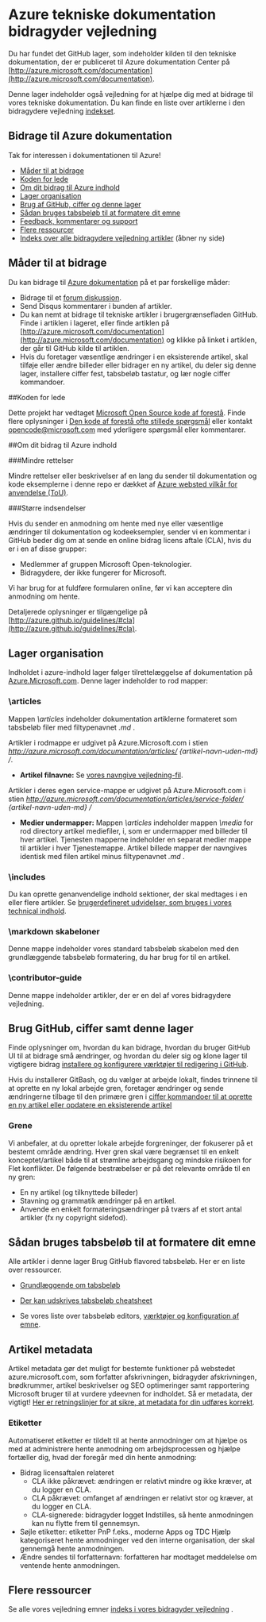 # <a name="azure-technical-documentation-contributor-guide"></a>Azure tekniske dokumentation bidragyder vejledning

Du har fundet det GitHub lager, som indeholder kilden til den tekniske dokumentation, der er publiceret til Azure dokumentation Center på [http://azure.microsoft.com/documentation](http://azure.microsoft.com/documentation).

Denne lager indeholder også vejledning for at hjælpe dig med at bidrage til vores tekniske dokumentation.  Du kan finde en liste over artiklerne i den bidragydere vejledning [indekset](https://github.com/Azure/azure-content/blob/master/contributor-guide/contributor-guide-index.md).

## <a name="contribute-to-azure-documentation"></a>Bidrage til Azure dokumentation

Tak for interessen i dokumentationen til Azure!

* [Måder til at bidrage](#ways-to-contribute)
* [Koden for lede](#code-of-conduct)
* [Om dit bidrag til Azure indhold](#about-your-contributions-to-azure-content)
* [Lager organisation](#repository-organization)
* [Brug af GitHub, ciffer og denne lager](#use-github-git-and-this-repository)
* [Sådan bruges tabsbeløb til at formatere dit emne](#how-to-use-markdown-to-format-your-topic)
* [Feedback, kommentarer og support](./contributor-guide/feedback-and-comments.md)
* [Flere ressourcer](#more-resources)
* [Indeks over alle bidragydere vejledning artikler](./contributor-guide/contributor-guide-index.md) (åbner ny side)

## <a name="ways-to-contribute"></a>Måder til at bidrage 

Du kan bidrage til [Azure dokumentation](http://azure.microsoft.com/documentation/) på et par forskellige måder:

* Bidrage til et [forum diskussion](http://social.msdn.microsoft.com/Forums/windowsazure/home).
* Send Disqus kommentarer i bunden af artikler.
* Du kan nemt at bidrage til tekniske artikler i brugergrænsefladen GitHub. Finde i artiklen i lageret, eller finde artiklen på [http://azure.microsoft.com/documentation](http://azure.microsoft.com/documentation) og klikke på linket i artiklen, der går til GitHub kilde til artiklen.
* Hvis du foretager væsentlige ændringer i en eksisterende artikel, skal tilføje eller ændre billeder eller bidrager en ny artikel, du deler sig denne lager, installere ciffer fest, tabsbeløb tastatur, og lær nogle ciffer kommandoer.

##<a name="code-of-conduct"></a>Koden for lede

Dette projekt har vedtaget [Microsoft Open Source kode af forestå](https://opensource.microsoft.com/codeofconduct/). Finde flere oplysninger i [Den kode af forestå ofte stillede spørgsmål](https://opensource.microsoft.com/codeofconduct/faq/) eller kontakt [opencode@microsoft.com](mailto:opencode@microsoft.com) med yderligere spørgsmål eller kommentarer.

##<a name="about-your-contributions-to-azure-content"></a>Om dit bidrag til Azure indhold

###<a name="minor-corrections"></a>Mindre rettelser

Mindre rettelser eller beskrivelser af en lang du sender til dokumentation og kode eksemplerne i denne repo er dækket af [Azure websted vilkår for anvendelse (ToU)](http://azure.microsoft.com/support/legal/website-terms-of-use/).


###<a name="larger-submissions"></a>Større indsendelser

Hvis du sender en anmodning om hente med nye eller væsentlige ændringer til dokumentation og kodeeksempler, sender vi en kommentar i GitHub beder dig om at sende en online bidrag licens aftale (CLA), hvis du er i en af disse grupper:

* Medlemmer af gruppen Microsoft Open-teknologier.
* Bidragydere, der ikke fungerer for Microsoft.

Vi har brug for at fuldføre formularen online, før vi kan acceptere din anmodning om hente.

Detaljerede oplysninger er tilgængelige på [http://azure.github.io/guidelines/#cla](http://azure.github.io/guidelines/#cla).

## <a name="repository-organization"></a>Lager organisation

Indholdet i azure-indhold lager følger tilrettelæggelse af dokumentation på [Azure.Microsoft.com](http://azure.microsoft.com). Denne lager indeholder to rod mapper:

### <a name="articles"></a>\articles

Mappen *\articles* indeholder dokumentation artiklerne formateret som tabsbeløb filer med filtypenavnet *.md* .

Artikler i rodmappe er udgivet på Azure.Microsoft.com i stien *http://azure.microsoft.com/documentation/articles/ {artikel-navn-uden-md} /*.

* **Artikel filnavne:** Se [vores navngive vejledning-fil](./contributor-guide/file-names-and-locations.md).

Artikler i deres egen service-mappe er udgivet på Azure.Microsoft.com i stien *http://azure.microsoft.com/documentation/articles/service-folder/ {artikel-navn-uden-md} /*

* **Medier undermapper:** Mappen *\articles* indeholder mappen *\media* for rod directory artikel mediefiler, i, som er undermapper med billeder til hver artikel.  Tjenesten mapperne indeholder en separat medier mappe til artikler i hver Tjenestemappe. Artikel billede mapper der navngives identisk med filen artikel minus filtypenavnet *.md* .

### <a name="includes"></a>\includes

Du kan oprette genanvendelige indhold sektioner, der skal medtages i en eller flere artikler. Se [brugerdefineret udvidelser, som bruges i vores technical indhold](./contributor-guide/custom-markdown-extensions.md).

### <a name="markdown-templates"></a>\markdown skabeloner

Denne mappe indeholder vores standard tabsbeløb skabelon med den grundlæggende tabsbeløb formatering, du har brug for til en artikel.

### <a name="contributor-guide"></a>\contributor-guide

Denne mappe indeholder artikler, der er en del af vores bidragydere vejledning.  

## <a name="use-github-git-and-this-repository"></a>Brug GitHub, ciffer samt denne lager

Finde oplysninger om, hvordan du kan bidrage, hvordan du bruger GitHub UI til at bidrage små ændringer, og hvordan du deler sig og klone lager til vigtigere bidrag [installere og konfigurere værktøjer til redigering i GitHub](./contributor-guide/tools-and-setup.md).

Hvis du installerer GitBash, og du vælger at arbejde lokalt, findes trinnene til at oprette en ny lokal arbejde gren, foretager ændringer og sende ændringerne tilbage til den primære gren i [ciffer kommandoer til at oprette en ny artikel eller opdatere en eksisterende artikel](./contributor-guide/git-commands-for-master.md)

### <a name="branches"></a>Grene

Vi anbefaler, at du opretter lokale arbejde forgreninger, der fokuserer på et bestemt område ændring. Hver gren skal være begrænset til en enkelt konceptet/artikel både til at strømline arbejdsgang og mindske risikoen for Flet konflikter.  De følgende bestræbelser er på det relevante område til en ny gren:

* En ny artikel (og tilknyttede billeder)
* Stavning og grammatik ændringer på en artikel.
* Anvende en enkelt formateringsændringer på tværs af et stort antal artikler (fx ny copyright sidefod).

## <a name="how-to-use-markdown-to-format-your-topic"></a>Sådan bruges tabsbeløb til at formatere dit emne

Alle artikler i denne lager Brug GitHub flavored tabsbeløb.  Her er en liste over ressourcer.

- [Grundlæggende om tabsbeløb](https://help.github.com/articles/markdown-basics/)

- [Der kan udskrives tabsbeløb cheatsheet](./contributor-guide/media/documents/markdown-cheatsheet.pdf?raw=true)

- Se vores liste over tabsbeløb editors, [værktøjer og konfiguration af emne](./contributor-guide/tools-and-setup.md#install-a-markdown-editor).

## <a name="article-metadata"></a>Artikel metadata

Artikel metadata gør det muligt for bestemte funktioner på webstedet azure.microsoft.com, som forfatter afskrivningen, bidragyder afskrivningen, brødkrummer, artikel beskrivelser og SEO optimeringer samt rapportering Microsoft bruger til at vurdere ydeevnen for indholdet. Så er metadata, der vigtigt! [Her er retningslinjer for at sikre, at metadata for din udføres korrekt](./contributor-guide/article-metadata.md).

### <a name="labels"></a>Etiketter

Automatiseret etiketter er tildelt til at hente anmodninger om at hjælpe os med at administrere hente anmodning om arbejdsprocessen og hjælpe fortæller dig, hvad der foregår med din hente anmodning:

* Bidrag licensaftalen relateret
    * CLA ikke påkrævet: ændringen er relativt mindre og ikke kræver, at du logger en CLA.
    * CLA påkrævet: omfanget af ændringen er relativt stor og kræver, at du logger en CLA.
    * CLA-signerede: bidragyder logget Indstilles, så hente anmodningen kan nu flytte frem til gennemsyn.
* Søjle etiketter: etiketter PnP f.eks., moderne Apps og TDC Hjælp kategoriseret hente anmodninger ved den interne organisation, der skal gennemgå hente anmodningen.
* Ændre sendes til forfatternavn: forfatteren har modtaget meddelelse om ventende hente anmodningen.

## <a name="more-resources"></a>Flere ressourcer

Se alle vores vejledning emner [indeks i vores bidragyder vejledning](./contributor-guide/contributor-guide-index.md) .
